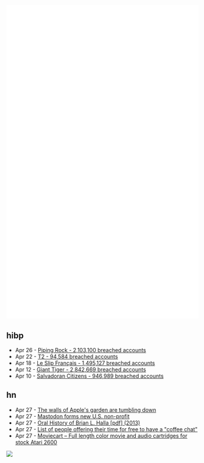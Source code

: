 ![Metrics](https://raw.githubusercontent.com/phixion/phixion/master/metrics.svg)

## hibp

<!--
for https://github.com/phixion/phixion/blob/main/.github/workflows/feeds.yml
-->
<!--START_SECTION:haveibeenpwnd-->
- Apr 26 - [Piping Rock - 2,103,100 breached accounts](https://haveibeenpwned.com/PwnedWebsites#PipingRock)
- Apr 22 - [T2 - 94,584 breached accounts](https://haveibeenpwned.com/PwnedWebsites#T2)
- Apr 18 - [Le Slip Français - 1,495,127 breached accounts](https://haveibeenpwned.com/PwnedWebsites#LeSlipFrancais)
- Apr 12 - [Giant Tiger - 2,842,669 breached accounts](https://haveibeenpwned.com/PwnedWebsites#GiantTiger)
- Apr 10 - [Salvadoran Citizens - 946,989 breached accounts](https://haveibeenpwned.com/PwnedWebsites#SalvadoranCitizens)
<!--END_SECTION:haveibeenpwnd-->

## hn

<!--
for https://github.com/phixion/phixion/blob/main/.github/workflows/feeds.yml
-->
<!--START_SECTION:hn-->
- Apr 27 - [The walls of Apple's garden are tumbling down](https://www.theverge.com/24141929/apple-iphone-imessage-antitrust-dma-lock-in)
- Apr 27 - [Mastodon forms new U.S. non-profit](https://blog.joinmastodon.org/2024/04/mastodon-forms-new-u.s.-non-profit/)
- Apr 27 - [Oral History of Brian L. Halla [pdf] (2013)](https://archive.computerhistory.org/resources/access/text/2013/09/102746664-05-01-acc.pdf)
- Apr 27 - [List of people offering their time for free to have a "coffee chat"](https://github.com/fharper/coffeechat)
- Apr 27 - [Moviecart – Full length color movie and audio cartridges for stock Atari 2600](https://github.com/lodefmode/moviecart)
<!--END_SECTION:hn-->

<!--
for https://yhype.me
-->
![](https://hit.yhype.me/github/profile?user_id=13013670)
